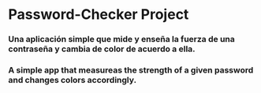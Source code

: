 # Password-Checker Project

### Una aplicación simple que mide y enseña la fuerza de una contraseña y cambia de color de acuerdo a ella.
### A simple app that measureas the strength of a given password and changes colors accordingly.
